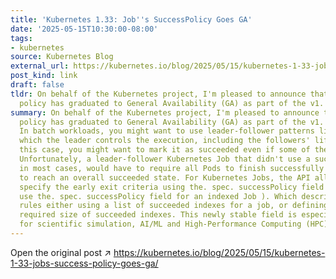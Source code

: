 ```yaml
---
title: 'Kubernetes 1.33: Job''s SuccessPolicy Goes GA'
date: '2025-05-15T10:30:00-08:00'
tags:
- kubernetes
source: Kubernetes Blog
external_url: https://kubernetes.io/blog/2025/05/15/kubernetes-1-33-jobs-success-policy-goes-ga/
post_kind: link
draft: false
tldr: On behalf of the Kubernetes project, I'm pleased to announce that Job success
  policy has graduated to General Availability (GA) as part of the v1. 33 release.
summary: On behalf of the Kubernetes project, I'm pleased to announce that Job success
  policy has graduated to General Availability (GA) as part of the v1. 33 release.
  In batch workloads, you might want to use leader-follower patterns like MPI , in
  which the leader controls the execution, including the followers' lifecycle. In
  this case, you might want to mark it as succeeded even if some of the indexes failed.
  Unfortunately, a leader-follower Kubernetes Job that didn't use a success policy,
  in most cases, would have to require all Pods to finish successfully for that Job
  to reach an overall succeeded state. For Kubernetes Jobs, the API allows you to
  specify the early exit criteria using the. spec. successPolicy field (you can only
  use the. spec. successPolicy field for an indexed Job ). Which describes a set of
  rules either using a list of succeeded indexes for a job, or defining a minimal
  required size of succeeded indexes. This newly stable field is especially valuable
  for scientific simulation, AI/ML and High-Performance Computing (HPC) batch workloads.
---
```

Open the original post ↗ https://kubernetes.io/blog/2025/05/15/kubernetes-1-33-jobs-success-policy-goes-ga/
